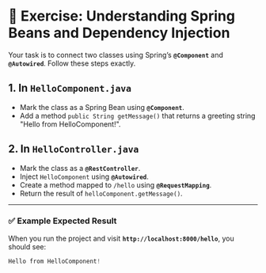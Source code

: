 # 📘 Exercise: Understanding Spring Beans and Dependency Injection

Your task is to connect two classes using Spring’s **`@Component`** and **`@Autowired`**. Follow these steps exactly.

## 1. In `HelloComponent.java`

- Mark the class as a Spring Bean using **`@Component`**.
- Add a method `public String getMessage()` that returns a greeting string "Hello from HelloComponent!".

## 2. In `HelloController.java`

- Mark the class as a **`@RestController`**.
- Inject `HelloComponent` using **`@Autowired`**.
- Create a method mapped to `/hello` using **`@RequestMapping`**.
- Return the result of `helloComponent.getMessage()`.

---

### ✅ Example Expected Result

When you run the project and visit **`http://localhost:8000/hello`**, you should see:

```csharp
Hello from HelloComponent!
```
